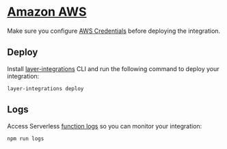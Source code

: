 # [Amazon AWS](https://serverless.com/framework/docs/providers/aws/)

Make sure you configure [AWS Credentials](https://serverless.com/framework/docs/providers/aws/guide/credentials/) before deploying the integration.

## Deploy

Install [layer-integrations](https://www.npmjs.com/package/layer-integrations) CLI and run the following command to deploy your integration:

    layer-integrations deploy

## Logs

Access Serverless [function logs](https://serverless.com/framework/docs/providers/aws/cli-reference/logs/) so you can monitor your integration:

    npm run logs
